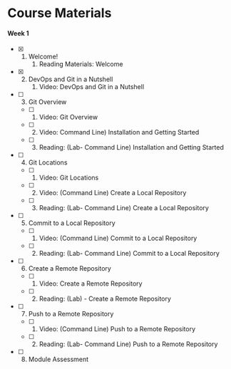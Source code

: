 # Course Materials

#### Week 1

- [x] 1. Welcome!
      1. Reading Materials: Welcome
- [x] 2. DevOps and Git in a Nutshell
      1. Video: DevOps and Git in a Nutshell
- [ ] 3. Git Overview
   - [ ] 1. Video: Git Overview
   - [ ] 2. Video: Command Line) Installation and Getting Started
   - [ ] 3. Reading: (Lab- Command Line) Installation and Getting Started
- [ ] 4. Git Locations
   - [ ] 1. Video: Git Locations
   - [ ] 2. Video: (Command Line) Create a Local Repository
   - [ ] 3. Reading: (Lab- Command Line) Create a Local Repository
- [ ] 5. Commit to a Local Repository
   - [ ] 1. Video: (Command Line) Commit to a Local Repository
   - [ ] 2. Reading: (Lab- Command Line) Commit to a Local Repository
- [ ] 6. Create a Remote Repository
   - [ ] 1. Video: Create a Remote Repository
   - [ ] 2. Reading: (Lab) - Create a Remote Repository
- [ ] 7. Push to a Remote Repository
   - [ ] 1. Video: (Command Line) Push to a Remote Repository
   - [ ] 2. Reading: (Lab- Command Line) Push to a Remote Repository
- [ ] 8. Module Assessment